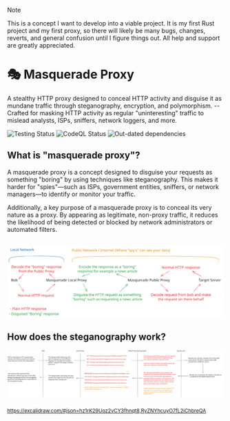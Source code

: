 > [!NOTE]  
> This is a concept I want to develop into a viable project. It is my first Rust project and my first proxy, so there will likely be many bugs, changes, reverts, and general confusion until I figure things out. All help and support are greatly appreciated.

# 🎭 Masquerade Proxy

A stealthy HTTP proxy designed to conceal HTTP activity and disguise it as mundane traffic through steganography, encryption, and polymorphism. -- Crafted for masking HTTP activity as regular "uninteresting" traffic to mislead analysts, ISPs, sniffers, network loggers, and more. 

![Testing Status](https://img.shields.io/github/actions/workflow/status/NotReeceHarris/masquerade-proxy/test.yml?style=flat-square&label=Testing)
![CodeQL Status](https://img.shields.io/github/actions/workflow/status/NotReeceHarris/masquerade-proxy/github-code-scanning%2Fcodeql?style=flat-square&label=CodeQL)
![Out-dated dependencies](https://img.shields.io/github/issues-pr/NotReeceHarris/masquerade-proxy/dependencies?style=flat-square&label=Out-dated%20dependencies)

## What is "masquerade proxy"?

A masquerade proxy is a concept designed to disguise your requests as something "boring" by using techniques like steganography. This makes it harder for "spies"—such as ISPs, government entities, sniffers, or network managers—to identify or monitor your traffic.

Additionally, a key purpose of a masquerade proxy is to conceal its very nature as a proxy. By appearing as legitimate, non-proxy traffic, it reduces the likelihood of being detected or blocked by network administrators or automated filters.

<br>

<picture>
  <source media="(prefers-color-scheme: dark)" srcset="docs/traffic-diagram@dark.svg">
  <source media="(prefers-color-scheme: light)" srcset="docs/traffic-diagram@light.svg">
  <img alt="Shows a black logo in light color mode and a white one in dark color mode." src="docs/traffic-diagram.svg">
</picture>


## How does the steganography work?

<a targt="_blank" href="https://excalidraw.com/#json=hz1rK29Uoz2vCY3fhnqt8,RyZNYhcuyO7fL2iChbreQA">
  <picture>
    <source media="(prefers-color-scheme: dark)" srcset="docs/steganography-diagram@dark.svg">
    <source media="(prefers-color-scheme: light)" srcset="docs/steganography-diagram@light.svg">
    <img alt="Shows a black logo in light color mode and a white one in dark color mode." src="docs/steganography-diagram.svg">
  </picture>
</a>

<sub><a targt="_blank" href="https://excalidraw.com/#json=hz1rK29Uoz2vCY3fhnqt8,RyZNYhcuyO7fL2iChbreQA">https://excalidraw.com/#json=hz1rK29Uoz2vCY3fhnqt8,RyZNYhcuyO7fL2iChbreQA</a></sub>

